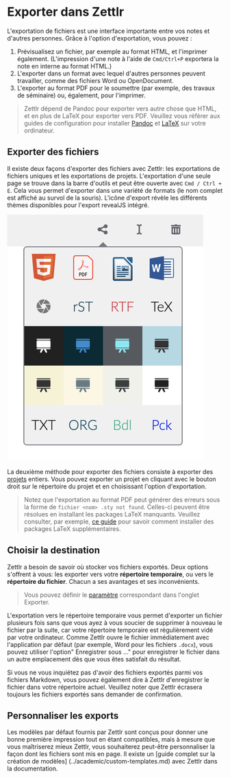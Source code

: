 # Exporter dans Zettlr

L'exportation de fichiers est une interface importante entre vos notes et d'autres personnes. Grâce à l'option d'exportation, vous pouvez :

1. Prévisualisez un fichier, par exemple au format HTML, et l'imprimer également. (L'impression d'une note à l'aide de `Cmd/Ctrl+P` exportera la note en interne au format HTML.)
2. L'exporter dans un format avec lequel d'autres personnes peuvent travailler, comme des fichiers Word ou OpenDocument.
3. L'exporter au format PDF pour le soumettre (par exemple, des travaux de séminaire) ou, également, pour l'imprimer.

> Zettlr dépend de Pandoc pour exporter vers autre chose que HTML, et en plus de LaTeX pour exporter vers PDF. Veuillez vous référer aux guides de configuration pour installer [Pandoc](../installing-pandoc.md) et [LaTeX](../installing-latex.md) sur votre ordinateur.

## Exporter des fichiers

Il existe deux façons d'exporter des fichiers avec Zettlr: les exportations de fichiers uniques et les exportations de projets. L'exportation d'une seule page se trouve dans la barre d'outils et peut être ouverte avec `Cmd / Ctrl + E`. Cela vous permet d'exporter dans une variété de formats (le nom complet est affiché au survol de la souris). L'icône d'export révèle les différents thèmes disponibles pour l'export revealJS intégré.

![L'export](../img/export.png)

La deuxième méthode pour exporter des fichiers consiste à exporter des [projets](../academic/projects.md) entiers. Vous pouvez exporter un projet en cliquant avec le bouton droit sur le répertoire du projet et en choisissant l'option d'exportation.

> Notez que l'exportation au format PDF peut générer des erreurs sous la forme de `fichier <nom> .sty not found`. Celles-ci peuvent être résolues en installant les packages LaTeX manquants. Veuillez consulter, par exemple, [ce guide](https://en.wikibooks.org/wiki/LaTeX/Installing_Extra_Packages) pour savoir comment installer des packages LaTeX supplémentaires.

## Choisir la destination

Zettlr a besoin de savoir où stocker vos fichiers exportés. Deux options s'offrent à vous: les exporter vers votre **répertoire temporaire**, ou vers le **répertoire du fichier**. Chacun a ses avantages et ses inconvénients.

> Vous pouvez définir le [paramètre](../reference/settings.md) correspondant dans l'onglet Exporter.

L'exportation vers le répertoire temporaire vous permet d'exporter un fichier plusieurs fois sans que vous ayez à vous soucier de supprimer à nouveau le fichier par la suite, car votre répertoire temporaire est régulièrement vidé par votre ordinateur. Comme Zettlr ouvre le fichier immédiatement avec l'application par défaut (par exemple, Word pour les fichiers `.docx`), vous pouvez utiliser l'option" Enregistrer sous ..." pour enregistrer le fichier dans un autre emplacement dès que vous êtes satisfait du résultat.

Si vous ne vous inquiétez pas d'avoir des fichiers exportés parmi vos fichiers Markdown, vous pouvez également dire à Zettlr d'enregistrer le fichier dans votre répertoire actuel. Veuillez noter que Zettlr écrasera toujours les fichiers exportés sans demander de confirmation.

## Personnaliser les exports

Les modèles par défaut fournis par Zettlr sont conçus pour donner une bonne première impression tout en étant compatibles, mais à mesure que vous maîtriserez mieux Zettlr, vous souhaiterez peut-être personnaliser la façon dont les fichiers sont mis en page. Il existe un [guide complet sur la création de modèles] (../academic/custom-templates.md) avec Zettlr dans la documentation.
